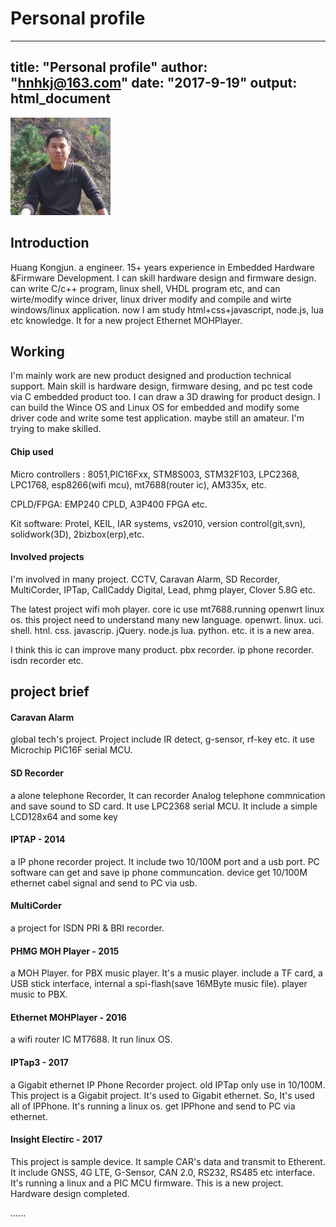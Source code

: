 # Personal profile

---
title: "Personal profile"
author: "hnhkj@163.com"
date: "2017-9-19"
output: html_document
---

![image001](img/image001.jpg)

## Introduction

Huang Kongjun. a engineer. 15+ years experience in Embedded Hardware &Firmware Development. I can skill hardware design  and firmware design. can write C/c++ program, linux shell, VHDL program etc, and can wirte/modify wince driver, linux driver modify and compile and wirte windows/linux application. now I am study html+css+javascript, node.js, lua etc knowledge. It for a new project Ethernet MOHPlayer.

## Working

I'm mainly work are new product designed and production technical support. Main skill is hardware design, firmware desing, and pc test code via C embedded product too. I can draw a 3D drawing for product design. I can build the Wince OS and Linux OS for embedded and modify some driver code and write some test application. maybe still an amateur. I'm trying to make skilled.

#### Chip used

Micro controllers : 8051,PIC16Fxx, STM8S003, STM32F103, LPC2368, LPC1768, esp8266(wifi mcu), mt7688(router ic), AM335x, etc.

CPLD/FPGA: EMP240 CPLD, A3P400 FPGA etc. 

Kit software: Protel, KEIL, IAR systems, vs2010, version control(git,svn), solidwork(3D), 2bizbox(erp),etc.

#### Involved projects

I'm involved in many project. CCTV, Caravan Alarm, SD Recorder, MultiCorder, IPTap, CallCaddy Digital, Lead, phmg player, Clover 5.8G etc.

The latest project wifi moh player. core ic use mt7688.running openwrt linux os. this project need to understand many new language. openwrt. linux. uci. shell. htnl. css. javascrip. jQuery. node.js lua. python. etc. it is a new area.

I think this ic can improve many product. pbx recorder. ip phone recorder. isdn recorder etc. 

## project brief

#### Caravan Alarm

global tech's project. Project include IR detect, g-sensor, rf-key etc. it use Microchip PIC16F serial MCU.

#### SD Recorder

a alone telephone Recorder, It can recorder Analog telephone commnication and save sound to SD card. It use LPC2368 serial MCU. It include a simple LCD128x64 and some key


#### IPTAP - 2014

a IP phone recorder project. It include two 10/100M port and a usb port. PC software can get and save ip phone communcation. 
device get 10/100M ethernet cabel signal and send to PC via usb.

#### MultiCorder

a project for ISDN PRI & BRI recorder.


#### PHMG MOH Player - 2015

a MOH Player. for PBX music player. It's a music player. include a TF card, a USB stick interface, internal a spi-flash(save 16MByte music file). player music to PBX.

#### Ethernet MOHPlayer - 2016

a wifi router IC MT7688. It run linux OS.


#### IPTap3 - 2017

a Gigabit ethernet IP Phone Recorder project. old IPTap only use in 10/100M. This project is a Gigabit project. It's used to Gigabit ethernet. So, It's used all of IPPhone. It's running a linux os. get IPPhone and send to PC via ethernet.

#### Insight Electirc - 2017

This project is sample device. It sample CAR's data and transmit to Etherent. It include GNSS, 4G LTE, G-Sensor, CAN 2.0, RS232, RS485 etc interface. It's running a linux and a PIC MCU firmware. This is a new project. Hardware design completed.



......



